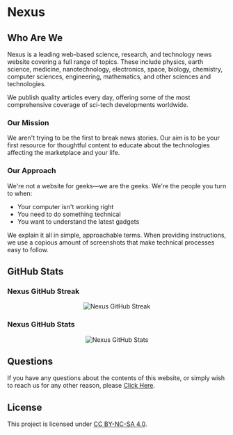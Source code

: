 # Nexus

## Who Are We

Nexus is a leading web-based science, research, and technology news website covering a full range of topics. These include physics, earth science, medicine, nanotechnology, electronics, space, biology, chemistry, computer sciences, engineering, mathematics, and other sciences and technologies.

We publish quality articles every day, offering some of the most comprehensive coverage of sci-tech developments worldwide.

### Our Mission

We aren't trying to be the first to break news stories. Our aim is to be your first resource for thoughtful content to educate about the technologies affecting the marketplace and your life.

### Our Approach

We're not a website for geeks—we are the geeks. We're the people you turn to when:
- Your computer isn't working right
- You need to do something technical
- You want to understand the latest gadgets

We explain it all in simple, approachable terms. When providing instructions, we use a copious amount of screenshots that make technical processes easy to follow.

## GitHub Stats

### Nexus GitHub Streak

<p align="center">
  <img src="https://github-readme-streak-stats.herokuapp.com/?theme=dark&user=Nexus-Security&hide_border=true" alt="Nexus GitHub Streak">
</p>

### Nexus GitHub Stats

<p align="center">
  <img src="https://github-readme-stats.vercel.app/api?username=Nexus-Security&show_icons=true&theme=dark&hide_border=true" alt="Nexus GitHub Stats">
</p>

## Questions

If you have any questions about the contents of this website, or simply wish to reach us for any other reason, please [Click Here](https://nexus-security.github.io/contact/).

## License

This project is licensed under [CC BY-NC-SA 4.0](https://creativecommons.org/licenses/by-nc-sa/4.0/).
